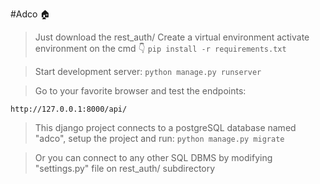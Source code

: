 #Adco 🏠

>Just download the rest_auth/
>Create a virtual environment
>activate environment on the cmd 👇
`pip install -r requirements.txt` 

>Start development server:
`python manage.py runserver`

>Go to your favorite browser and test the endpoints:

`http://127.0.0.1:8000/api/` 

>This django project connects to a postgreSQL database named "adco", setup the project and run: 
`python manage.py migrate`

>Or you can connect to any other SQL DBMS by modifying "settings.py" file on rest_auth/ subdirectory
